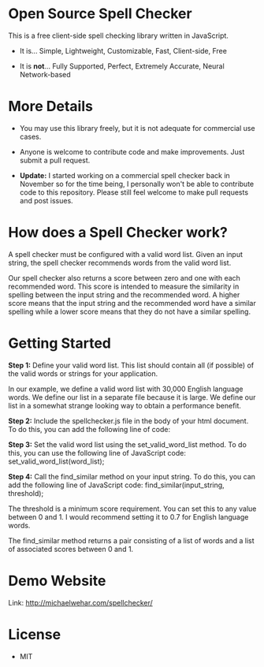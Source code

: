 # Open Source Spell Checker
This is a free client-side spell checking library written in JavaScript.

- It is... Simple, Lightweight, Customizable, Fast, Client-side, Free

- It is **not**... Fully Supported, Perfect, Extremely Accurate, Neural Network-based

# More Details

- You may use this library freely, but it is not adequate for commercial use cases.

- Anyone is welcome to contribute code and make improvements.  Just submit a pull request.

- **Update:** I started working on a commercial spell checker back in November so for the time being, I personally won't be able to contribute code to this repository.  Please still feel welcome to make pull requests and post issues.

# How does a Spell Checker work?
A spell checker must be configured with a valid word list.  Given an input string, the spell checker recommends words from the valid word list.

Our spell checker also returns a score between zero and one with each recommended word.  This score is intended to measure the similarity in spelling between the input string and the recommended word.  A higher score means that the input string and the recommended word have a similar spelling while a lower score means that they do not have a similar spelling.

# Getting Started
**Step 1:** Define your valid word list.  This list should contain all (if possible) of the valid words or strings for your application.

In our example, we define a valid word list with 30,000 English language words.  We define our list in a separate file because it is large.  We define our list in a somewhat strange looking way to obtain a performance benefit.

**Step 2:** Include the spellchecker.js file in the body of your html document.  To do this, you can add the following line of code: <script src="spellchecker.js"></script>

**Step 3:** Set the valid word list using the set_valid_word_list method.  To do this, you can use the following line of JavaScript code: set_valid_word_list(word_list);

**Step 4:** Call the find_similar method on your input string.  To do this, you can add the following line of JavaScript code: find_similar(input_string, threshold);

The threshold is a minimum score requirement.  You can set this to any value between 0 and 1.  I would recommend setting it to 0.7 for English language words.

The find_similar method returns a pair consisting of a list of words and a list of associated scores between 0 and 1.

# Demo Website
Link: http://michaelwehar.com/spellchecker/

# License
- MIT
